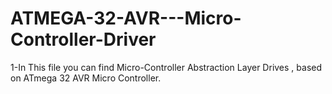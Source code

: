 # ATMEGA-32-AVR---Micro-Controller-Driver

1-In This file you can find Micro-Controller Abstraction Layer Drives , based on ATmega 32 AVR Micro Controller.

